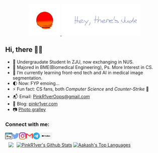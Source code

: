 <div id="header" align="center" class="row">
    <a href="https://pinkr1ver.com/">
    <img src="sunset.gif" height="100" /> 
    <img src="jude.svg" height="100" /> 
    </a>
</div>


## Hi, there 🤞🏻

- 🧱 Undergraudate Student In ZJU, now exchanging in NUS.
- 🧪 Majored in BME(Biomedical Engineering), Ps. More Interest in CS.
- 🥽 I’m currently learning front-end tech and AI in medical image segmentation.
- 🌓 Now: FYP emoing...
- ⚡ Fun fact: CS fans, both *Computer Science* and *Counter-Strike* 🤣
- 📬 Email: PinkR1verOops@gmail.com
- 📰 Blog: [pinkr1ver.com](https://pinkr1ver.com)
- 📷 [Photo gralley](https://pinkr1ver.notion.site/3cfdd332b9a94b20bca041f2aa2bdcd2?v=24e696e6ab754386a710bc8e83976357)

### Connect with me:

[<img align="left" alt="blog" width="22px" src="blogging.png" />][blog]
[<img align="left" alt="Twitter" width="22px" src="twitter.png" />][twitter]
[<img align="left" alt="Instagram" width="22px" src="instagram.png" />][instagram]
[<img align="left" alt="Mail" width="22px" src="gmail.png" />][mail] 
[<img align="left" alt="telegram" width="22px" src="telegram.svg" />][telegram]
[<img align="left" alt="medium" height="22px" src="medium.png" />][medium]</br>


[blog]: https://pinkr1ver.com
[twitter]: https://twitter.com/pinkr1ver
[instagram]: https://instagram.com/pinkcred1t
[mail]: mailto:pinkr1veroops@gmail.com
[telegram]: https://t.me/PinkR1ver
[medium]: https://medium.com/@pinkr1veroops

<div>
       <a href="https://github.com/RinkR1ver"><img alt="PinkR1ver's Github Stats" src="https://github-readme-stats.vercel.app/api?username=PinkR1ver&show_icons=true&count_private=true&theme=midnight-purple&hide_border=true&bg_color=0D1117" /></a>
        <a href="https://github.com/PinkR1ver"><img alt="Aakash's Top Languages" src="https://github-readme-stats.vercel.app/api/top-langs/?username=PinkR1ver&langs_count=8&count_private=true&layout=compact&theme=midnight-purple&hide_border=true&bg_color=0D1117" width="300px"/></a>
    <img style="margin:0px 10px" src="https://activity-graph.herokuapp.com/graph?username=pinkr1ver&bg_color=0D1117&color=5BCDEC&line=5BCDEC&point=FFFFFF&hide_border=true" align="left"/>
</div>
